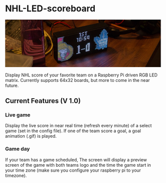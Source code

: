 # NHL-LED-scoreboard
![scoreboard demo](imgs/scoreboard.jpg)

Display NHL score of your favorite team on a Raspberry Pi driven RGB LED 
matrix. Currently supports 64x32 boards, but more to come in the near 
future.

## Current Features (V 1.0)

### Live game 
Display the live score in near real time (refresh every minute) of a 
select game (set in the config file). If one of the team score a goal, 
a goal animation (.gif) is played. 

### Game day
If your team has a game scheduled, The screen will display a preview 
screen of the game with both teams logo and the time the game start in
your time zone (make sure you configure your raspberry pi to your timezone). 


